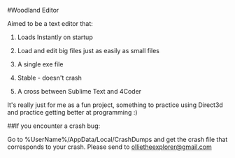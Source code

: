 #Woodland Editor

Aimed to be a text editor that:
1. Loads Instantly on startup

2. Load and edit big files just as easily as small files

3. A single exe file

4. Stable - doesn't crash

5. A cross between Sublime Text and 4Coder

It's really just for me as a fun project, something to practice using Direct3d and practice getting better at programming :)


##If you encounter a crash bug: 

Go to %UserName%/AppData/Local/CrashDumps and get the crash file that corresponds to your crash. Please send to ollietheexplorer@gmail.com